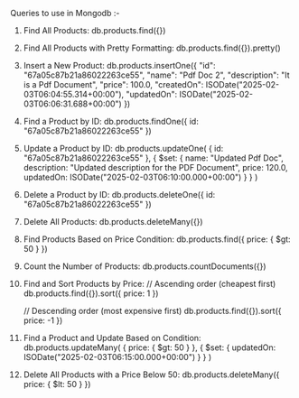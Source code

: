 Queries to use in Mongodb :- 

1. Find All Products:
   db.products.find({})

2. Find All Products with Pretty Formatting:
   db.products.find({}).pretty()

3. Insert a New Product:
   db.products.insertOne({
       "id": "67a05c87b21a86022263ce55",
       "name": "Pdf Doc 2",
       "description": "It is a Pdf Document",
       "price": 100.0,
       "createdOn": ISODate("2025-02-03T06:04:55.314+00:00"),
       "updatedOn": ISODate("2025-02-03T06:06:31.688+00:00")
   })

4. Find a Product by ID:
   db.products.findOne({ id: "67a05c87b21a86022263ce55" })

5. Update a Product by ID:
   db.products.updateOne(
       { id: "67a05c87b21a86022263ce55" },
       {
           $set: {
               name: "Updated Pdf Doc",
               description: "Updated description for the PDF Document",
               price: 120.0,
               updatedOn: ISODate("2025-02-03T06:10:00.000+00:00")
           }
       }
   )

6. Delete a Product by ID:
   db.products.deleteOne({ id: "67a05c87b21a86022263ce55" })

7. Delete All Products:
   db.products.deleteMany({})

8. Find Products Based on Price Condition:
   db.products.find({ price: { $gt: 50 } })

9. Count the Number of Products:
   db.products.countDocuments({})

10. Find and Sort Products by Price:
    // Ascending order (cheapest first)
    db.products.find({}).sort({ price: 1 })

    // Descending order (most expensive first)
    db.products.find({}).sort({ price: -1 })

11. Find a Product and Update Based on Condition:
    db.products.updateMany(
        { price: { $gt: 50 } },
        { $set: { updatedOn: ISODate("2025-02-03T06:15:00.000+00:00") } }
    )

12. Delete All Products with a Price Below 50:
    db.products.deleteMany({ price: { $lt: 50 } })

